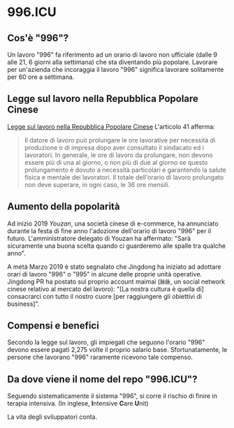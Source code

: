 996.ICU
===

## Cos'è "996"?
Un lavoro "996" fa riferimento ad un orario di lavoro non ufficiale (dalle 9 alle 21, 6 giorni alla settimana) che sta diventando  più popolare.
Lavorare per un'azienda che incoraggia il lavoro "996" significa lavorare solitamente per 60 ore a settimana.

## Legge sul lavoro nella Repubblica Popolare Cinese
[Legge sul lavoro nella Repubblica Popolare Cinese](http://www.china.org.cn/living_in_china/abc/2009-07/15/content_18140508.htm) L'articolo 41 afferma:

> Il datore di lavoro può prolungare le ore lavorative per necessità di produzione o di impresa dopo aver consultato il sindacato ed i lavoratori. In generale, le ore di lavoro da prolungare, non devono essere più di una al giorno, o non più di due al giorno se questo prolungamento è dovuto a necessità particolari e garantendo la salute fisica e mentale dei lavoratori. Il totale dell'orario di lavoro prolungato non deve superare, in ogni caso, le 36 ore mensili.

## Aumento della popolarità

Ad inizio 2019 _Youzan_, una società cinese di e-commerce, ha annunciato durante la festa di fine anno l'adozione dell'orario di lavoro "996" per il futuro. L'amministratore delegato di Youzan ha affermato: "Sarà sicuramente una buona scelta quando ci guarderemo alle spalle tra qualche anno".

A metà Marzo 2019 è stato segnalato che Jingdong ha iniziato ad adottare orari di lavoro "996" o "995" in alcune delle proprie unità operative.
Jingdong PR ha postato sul proprio account maimai (`脉脉`, un social network cinese relativo al mercato del lavoro): "\[La nostra cultura è quella di\] consacrarci con tutto il nostro cuore \[per raggiungere gli obiettivi di business\]".

## Compensi e benefici

Secondo la legge sul lavoro, gli impiegati che seguono l'orario "996" devono essere pagati 2,275 volte il proprio salario base. Sfortunatamente, le persone che lavorano "996" raramente ricevono tale compenso.

## Da dove viene il nome del repo "996.ICU"?

Seguendo sistematicamente il sistema "996", si corre il rischio di finire in terapia intensiva. (In inglese, **I**ntensive **C**are **U**nit)

La vita degli sviluppatori conta.
